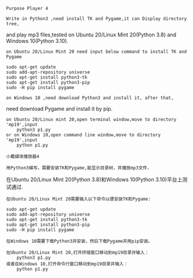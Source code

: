     Purpose Player 4

    Write in Python3 ,need install TK and Pygame,it can Display directory tree,
and play mp3 files,tested on Ubuntu 20/Linux Mint 20(Python 3.8) and Windows 10(Python 3.10).

    on Ubuntu 20/Linux Mint 20 need input below command to install TK and Pygame

    sudo apt-get update
    sudo add-apt-repository universe
    sudo apt-get install python3-tk
    sudo apt-get install python3-pip
    sudo -H pip install pygame

    on Windows 10 ,need download Python3 and install it, after that,
need download Pygame and install it by pip.

    on Ubuntu 20/Linux mint 20,open terminal window,move to directory 'mp19',input 
        python3 p1.py
    or on Windows 10,open command line window,move to directory 'mp19',input
        python p1.py

    小戴媒体播放器4

    用Python3编写，需要安装TK和Pygame,能显示目录树，并播放mp3文件，
在Ubuntu 20/Linux Mint 20(Python 3.8)和Windows 10(Python 3.10)平台上测试通过.

    在Ubuntu 20/Linux Mint 20需要输入以下命令以便安装TK和Pygame:

    sudo apt-get update
    sudo add-apt-repository universe
    sudo apt-get install python3-tk
    sudo apt-get install python3-pip
    sudo -H pip install pygame

    在Windows 10需要下载Python3并安装，然后下载Pygame并用pip安装。

    在Ubuntu 20/Linux Mint 20,打开终端窗口移动到mp19目录并输入：
        python3 p1.py
    或者在Windows 10,打开命令行窗口移动到mp19目录并输入：
        python p1.py



